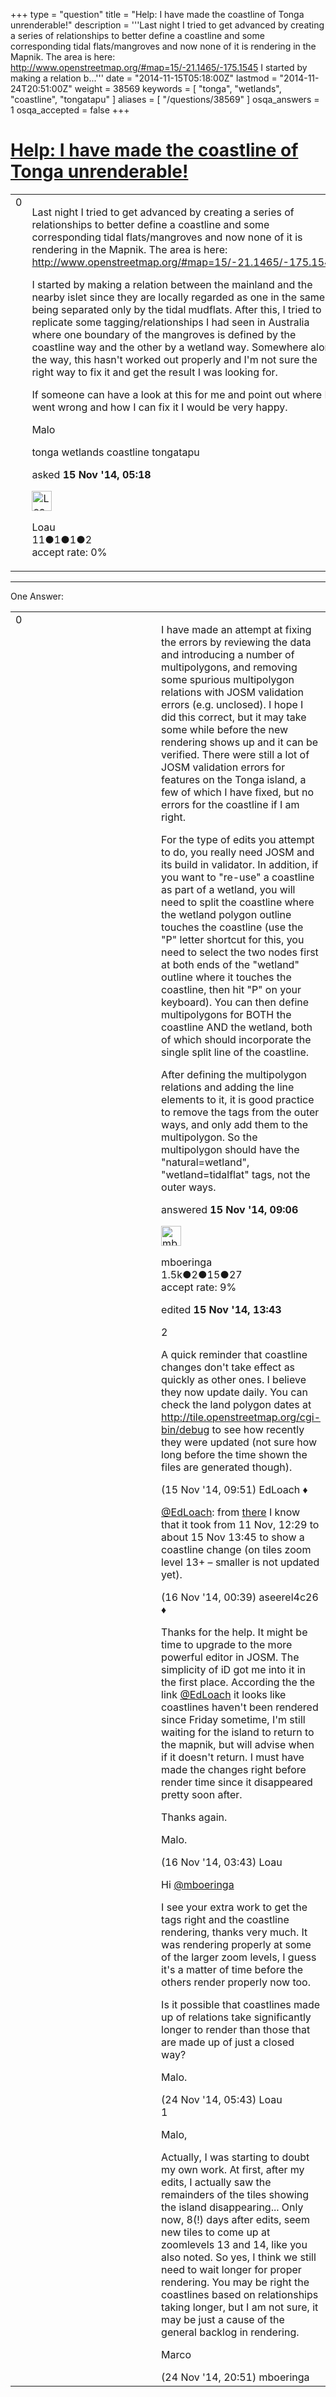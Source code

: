 +++
type = "question"
title = "Help: I have made the coastline of Tonga unrenderable!"
description = '''Last night I tried to get advanced by creating a series of relationships to better define a coastline and some corresponding tidal flats/mangroves and now none of it is rendering in the Mapnik. The area is here: http://www.openstreetmap.org/#map=15/-21.1465/-175.1545 I started by making a relation b...'''
date = "2014-11-15T05:18:00Z"
lastmod = "2014-11-24T20:51:00Z"
weight = 38569
keywords = [ "tonga", "wetlands", "coastline", "tongatapu" ]
aliases = [ "/questions/38569" ]
osqa_answers = 1
osqa_accepted = false
+++

<div class="headNormal">

# [Help: I have made the coastline of Tonga unrenderable!](/questions/38569/help-i-have-made-the-coastline-of-tonga-unrenderable)

</div>

<div id="main-body">

<div id="askform">

<table id="question-table" style="width:100%;">
<colgroup>
<col style="width: 50%" />
<col style="width: 50%" />
</colgroup>
<tbody>
<tr>
<td style="width: 30px; vertical-align: top"><div class="vote-buttons">
<span id="post-38569-upvote" class="ajax-command post-vote up" rel="nofollow" title="I like this post (click again to cancel)"> </span>
<div id="post-38569-score" class="post-score" title="current number of votes">
0
</div>
<span id="post-38569-downvote" class="ajax-command post-vote down" rel="nofollow" title="I dont like this post (click again to cancel)"> </span> <span id="favorite-mark" class="ajax-command favorite-mark" rel="nofollow" title="mark/unmark this question as favorite (click again to cancel)"> </span>
<div id="favorite-count" class="favorite-count">
&#10;</div>
</div></td>
<td><div id="item-right">
<div class="question-body">
<p>Last night I tried to get advanced by creating a series of relationships to better define a coastline and some corresponding tidal flats/mangroves and now none of it is rendering in the Mapnik. The area is here: <a href="http://www.openstreetmap.org/#map=15/-21.1465/-175.1545">http://www.openstreetmap.org/#map=15/-21.1465/-175.1545</a></p>
<p>I started by making a relation between the mainland and the nearby islet since they are locally regarded as one in the same, being separated only by the tidal mudflats. After this, I tried to replicate some tagging/relationships I had seen in Australia where one boundary of the mangroves is defined by the coastline way and the other by a wetland way. Somewhere along the way, this hasn't worked out properly and I'm not sure the right way to fix it and get the result I was looking for.</p>
<p>If someone can have a look at this for me and point out where I went wrong and how I can fix it I would be very happy.</p>
<p>Malo</p>
</div>
<div id="question-tags" class="tags-container tags">
<span class="post-tag tag-link-tonga" rel="tag" title="see questions tagged &#39;tonga&#39;">tonga</span> <span class="post-tag tag-link-wetlands" rel="tag" title="see questions tagged &#39;wetlands&#39;">wetlands</span> <span class="post-tag tag-link-coastline" rel="tag" title="see questions tagged &#39;coastline&#39;">coastline</span> <span class="post-tag tag-link-tongatapu" rel="tag" title="see questions tagged &#39;tongatapu&#39;">tongatapu</span>
</div>
<div id="question-controls" class="post-controls">
&#10;</div>
<div class="post-update-info-container">
<div class="post-update-info post-update-info-user">
<p>asked <strong>15 Nov '14, 05:18</strong></p>
<img src="https://secure.gravatar.com/avatar/ce32dca798cb9a859435d42700c4b880?s=32&amp;d=identicon&amp;r=g" class="gravatar" width="32" height="32" alt="Loau&#39;s gravatar image" />
<p><span>Loau</span><br />
<span class="score" title="11 reputation points">11</span><span title="1 badges"><span class="badge1">●</span><span class="badgecount">1</span></span><span title="1 badges"><span class="silver">●</span><span class="badgecount">1</span></span><span title="2 badges"><span class="bronze">●</span><span class="badgecount">2</span></span><br />
<span class="accept_rate" title="Rate of the user&#39;s accepted answers">accept rate:</span> <span title="Loau has no accepted answers">0%</span></p>
</div>
</div>
<div id="comments-container-38569" class="comments-container">
&#10;</div>
<div id="comment-tools-38569" class="comment-tools">
&#10;</div>
<div class="clear">
&#10;</div>
<div id="comment-38569-form-container" class="comment-form-container">
&#10;</div>
<div class="clear">
&#10;</div>
</div></td>
</tr>
</tbody>
</table>

------------------------------------------------------------------------

<div class="tabBar">

<span id="sort-top"></span>

<div class="headQuestions">

One Answer:

</div>

</div>

<span id="38572"></span>

<div id="answer-container-38572" class="answer">

<table style="width:100%;">
<colgroup>
<col style="width: 50%" />
<col style="width: 50%" />
</colgroup>
<tbody>
<tr>
<td style="width: 30px; vertical-align: top"><div class="vote-buttons">
<span id="post-38572-upvote" class="ajax-command post-vote up" rel="nofollow" title="I like this post (click again to cancel)"> </span>
<div id="post-38572-score" class="post-score" title="current number of votes">
0
</div>
<span id="post-38572-downvote" class="ajax-command post-vote down" rel="nofollow" title="I dont like this post (click again to cancel)"> </span>
</div></td>
<td><div class="item-right">
<div class="answer-body">
<p>I have made an attempt at fixing the errors by reviewing the data and introducing a number of multipolygons, and removing some spurious multipolygon relations with JOSM validation errors (e.g. unclosed). I hope I did this correct, but it may take some while before the new rendering shows up and it can be verified. There were still a lot of JOSM validation errors for features on the Tonga island, a few of which I have fixed, but no errors for the coastline if I am right.</p>
<p>For the type of edits you attempt to do, you really need JOSM and its build in validator. In addition, if you want to "re-use" a coastline as part of a wetland, you will need to split the coastline where the wetland polygon outline touches the coastline (use the "P" letter shortcut for this, you need to select the two nodes first at both ends of the "wetland" outline where it touches the coastline, then hit "P" on your keyboard). You can then define multipolygons for BOTH the coastline AND the wetland, both of which should incorporate the single split line of the coastline.</p>
<p>After defining the multipolygon relations and adding the line elements to it, it is good practice to remove the tags from the outer ways, and only add them to the multipolygon. So the multipolygon should have the "natural=wetland", "wetland=tidalflat" tags, not the outer ways.</p>
</div>
<div class="answer-controls post-controls">
&#10;</div>
<div class="post-update-info-container">
<div class="post-update-info post-update-info-user">
<p>answered <strong>15 Nov '14, 09:06</strong></p>
<img src="https://secure.gravatar.com/avatar/dc8a1ef54d3e25744ee52d1ad1459a81?s=32&amp;d=identicon&amp;r=g" class="gravatar" width="32" height="32" alt="mboeringa&#39;s gravatar image" />
<p><span>mboeringa</span><br />
<span class="score" title="1542 reputation points"><span>1.5k</span></span><span title="2 badges"><span class="badge1">●</span><span class="badgecount">2</span></span><span title="15 badges"><span class="silver">●</span><span class="badgecount">15</span></span><span title="27 badges"><span class="bronze">●</span><span class="badgecount">27</span></span><br />
<span class="accept_rate" title="Rate of the user&#39;s accepted answers">accept rate:</span> <span title="mboeringa has 4 accepted answers">9%</span></p>
</div>
<div class="post-update-info post-update-info-edited">
<p><span> edited <strong>15 Nov '14, 13:43</strong> </span></p>
</div>
</div>
<div id="comments-container-38572" class="comments-container">
<span id="38573"></span>
<div id="comment-38573" class="comment">
<div id="post-38573-score" class="comment-score">
2
</div>
<div class="comment-text">
<p>A quick reminder that coastline changes don't take effect as quickly as other ones. I believe they now update daily. You can check the land polygon dates at <a href="http://tile.openstreetmap.org/cgi-bin/debug">http://tile.openstreetmap.org/cgi-bin/debug</a> to see how recently they were updated (not sure how long before the time shown the files are generated though).</p>
</div>
<div id="comment-38573-info" class="comment-info">
<span class="comment-age">(15 Nov '14, 09:51)</span> <span class="comment-user userinfo">EdLoach ♦</span>
</div>
</div>
<span id="38589"></span>
<div id="comment-38589" class="comment">
<div id="post-38589-score" class="comment-score">
&#10;</div>
<div class="comment-text">
<p><a href="http://help.openstreetmap.org/users/339/edloach">@EdLoach</a>: from <a href="/questions/38437/lost-image-of-bengkalis-island">there</a> I know that it took from 11 Nov, 12:29 to about 15 Nov 13:45 to show a coastline change (on tiles zoom level 13+ – smaller is not updated yet).</p>
</div>
<div id="comment-38589-info" class="comment-info">
<span class="comment-age">(16 Nov '14, 00:39)</span> <span class="comment-user userinfo">aseerel4c26 ♦</span>
</div>
</div>
<span id="38590"></span>
<div id="comment-38590" class="comment">
<div id="post-38590-score" class="comment-score">
&#10;</div>
<div class="comment-text">
<p>Thanks for the help. It might be time to upgrade to the more powerful editor in JOSM. The simplicity of iD got me into it in the first place. According the the link <a href="http://help.openstreetmap.org/users/339/edloach">@EdLoach</a> it looks like coastlines haven't been rendered since Friday sometime, I'm still waiting for the island to return to the mapnik, but will advise when if it doesn't return. I must have made the changes right before render time since it disappeared pretty soon after.</p>
<p>Thanks again.</p>
<p>Malo.</p>
</div>
<div id="comment-38590-info" class="comment-info">
<span class="comment-age">(16 Nov '14, 03:43)</span> <span class="comment-user userinfo">Loau</span>
</div>
</div>
<span id="38738"></span>
<div id="comment-38738" class="comment">
<div id="post-38738-score" class="comment-score">
&#10;</div>
<div class="comment-text">
<p>Hi <a href="http://help.openstreetmap.org/users/9580/mboeringa">@mboeringa</a></p>
<p>I see your extra work to get the tags right and the coastline rendering, thanks very much. It was rendering properly at some of the larger zoom levels, I guess it's a matter of time before the others render properly now too.</p>
<p>Is it possible that coastlines made up of relations take significantly longer to render than those that are made up of just a closed way?</p>
<p>Malo.</p>
</div>
<div id="comment-38738-info" class="comment-info">
<span class="comment-age">(24 Nov '14, 05:43)</span> <span class="comment-user userinfo">Loau</span>
</div>
</div>
<span id="38757"></span>
<div id="comment-38757" class="comment">
<div id="post-38757-score" class="comment-score">
1
</div>
<div class="comment-text">
<p>Malo,</p>
<p>Actually, I was starting to doubt my own work. At first, after my edits, I actually saw the remainders of the tiles showing the island disappearing... Only now, 8(!) days after edits, seem new tiles to come up at zoomlevels 13 and 14, like you also noted. So yes, I think we still need to wait longer for proper rendering. You may be right the coastlines based on relationships taking longer, but I am not sure, it may be just a cause of the general backlog in rendering.</p>
<p>Marco</p>
</div>
<div id="comment-38757-info" class="comment-info">
<span class="comment-age">(24 Nov '14, 20:51)</span> <span class="comment-user userinfo">mboeringa</span>
</div>
</div>
</div>
<div id="comment-tools-38572" class="comment-tools">
&#10;</div>
<div class="clear">
&#10;</div>
<div id="comment-38572-form-container" class="comment-form-container">
&#10;</div>
<div class="clear">
&#10;</div>
</div></td>
</tr>
</tbody>
</table>

</div>

<div class="paginator-container-left">

</div>

</div>

</div>

